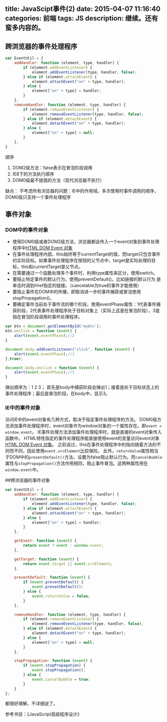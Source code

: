 title: JavaScipt事件(2)
date: 2015-04-07 11:16:40
categories: 前端
tags: JS
description: 继续。还有蛮多内容的。
---

## 跨浏览器的事件处理程序
```javascript
var EventUtil = {
	addHandler: function (element, type, handler) {
		if (element.addEventListener) {
			element.addEventListener(type, handler, false);
		} else if (element.attachEvent) {
			element.attachEvent("on" + type, handler);
		} else {
			element["on" + type] = handler;
		}
	},
	removeHandler: function (element, type, handler) {
		if (element.removeEventListener) {
			element.removeEventListener(type, handler, false);
		} else if (element.detachEvent) {
			element.detachEvent("on" + type, handler);
		} else {
			element["on" + type] = null;
		}
	},
}
```
顺序
1. DOM2级方法：false表示在冒泡阶段调用
2. IE8下的方法执行顺序
3. 	DOM0级最不提倡的方法（现代浏览器不执行）

<!-- more -->
缺点：
不考虑所有浏览器的问题：IE中的作用域，多次使用时事件调用的顺序，DOM0级只支持一个事件处理程序

## 事件对象
### DOM中的事件对象
* 使用DOM0级或者DOM2级方法，浏览器都会传入一个event对象到事件处理程序中[HTML DOM Event 对象][1]
* 在事件处理程序内部，this始终等于currentTarget的值，而target只包含事件的实际目标。如果事件处理程序在按钮的父节点中，target是实际处理的目标，this和currentTarget是父节点。
* 在需要通过一个函数处理多个事件时，利用type属性来区分，使用swtich。
* 要阻止特定事件的默认行为，使用preventDefault()。比如链接的默认行为
是单击时调到Href指定的链接。（cancelable为true的事件才能使用）
* 要阻止事件在DOM中的传播，即取消进一步的事件捕获或冒泡使用stopPropagation()。
* 要确定事件当前处于事件流的哪个阶段，使用eventPhase属性：1代表事件捕获阶段，2代表事件处理程序处于目标对象上（实际上这是在冒泡阶段），3是指在冒泡阶段调用的事件处理程序。
```javascript
var btn = document.getElementById('mybtn');
btn.onclick = function (event) {
	alert(event.eventPhase);//2
}

document.body.addEventListener("click", function (event) {
	alert(event.eventPhase);//1
},true);

document.body.onclick = function (event) {
	alert(event.eventPhase);//3
}
```
弹出顺序为：1 2 3；
首先是body中捕获阶段会弹出1；接着是处于目标状态上的事件处理程序；最后是冒泡阶段，在body中，显示3。

### IE中的事件对象
访问IE中的event对象有几种方式，取决于指定事件处理程序的方法。
DOM0级方法添加事件处理程序时，event对象作为window对象的一个属性存在。即`event = window.event`。
IE事件处理方法添加事件处理程序时，就是直接的event对象传入函数中。
HTML特性指定的事件处理程序能直接使用event的变量访问event对象[HTML DOM Event 对象][1]。
之前说过，this在事件处理程序中的指向随着方法的不同而不同，因此使用`event.srcElement`比较保险。
此外，`returnValue`属性相当于DOM中的`preventDefault()`方法，设置为false阻止默认行为。而`cancelBubble`属性与`stopPropagation()`方法作用相同，阻止事件冒泡。这两种属性用在`window.event`中。

##跨浏览器的事件对象
```javascript
var EventUtil = {
	addHandler: function (element, type, handler) {
		if (element.addEventListener) {
			element.addEventListener(type, handler, false);
		} else if (element.attachEvent) {
			element.attachEvent("on" + type, handler);
		} else {
			element["on" + type] = handler;
		}
	},

	getEvent: function (event) {
		return event ? event : window.event;
	},

	getTarget: function (event) {
		return event.target || event.srcElement;
	},

	preventDefault: function (event) {
		if (event.preventDefault) {
			event.preventDefault();
		} else {
			event.returnValue = false;
		}
	},

	removeHandler: function (element, type, handler) {
		if (element.removeEventListener) {
			element.removeEventListener(type, handler, false);
		} else if (element.detachEvent) {
			element.detachEvent("on" + type, handler);
		} else {
			element["on" + type] = null;
		}
	},

	stopPropagation: function (event) {
		if (event.stopPropagation) {
			event.stopPropagation();
		} else {
			event.cancelBubble = true;
		}
	}
};
```
都很好理解，不详细说了。

参考书目：《JavaScript高级程序设计》


[1]: http://www.w3school.com.cn/jsref/dom_obj_event.asp
